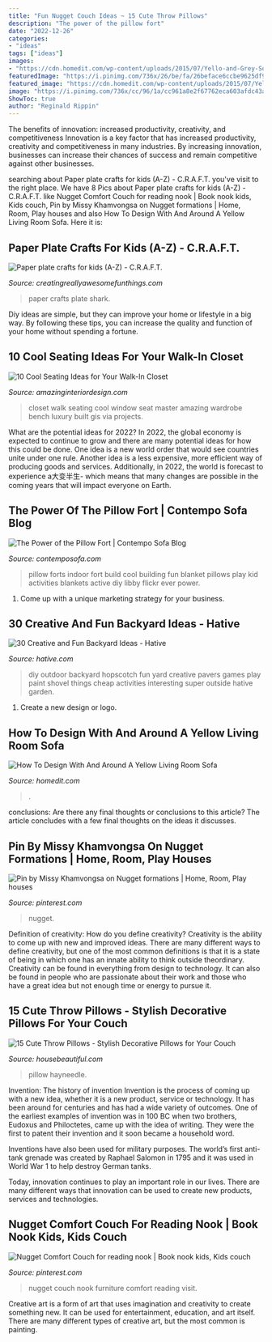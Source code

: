```yaml
---
title: "Fun Nugget Couch Ideas ~ 15 Cute Throw Pillows"
description: "The power of the pillow fort"
date: "2022-12-26"
categories:
- "ideas"
tags: ["ideas"]
images:
- "https://cdn.homedit.com/wp-content/uploads/2015/07/Yello-and-Grey-Sofa-with-Black-Wall.jpg"
featuredImage: "https://i.pinimg.com/736x/26/be/fa/26beface6ccbe9625df9d590278499d3.jpg"
featured_image: "https://cdn.homedit.com/wp-content/uploads/2015/07/Yello-and-Grey-Sofa-with-Black-Wall.jpg"
image: "https://i.pinimg.com/736x/cc/96/1a/cc961a8e2f67762eca603afdc43abf6a.jpg"
ShowToc: true
author: "Reginald Rippin"
---
```



The benefits of innovation: increased productivity, creativity, and competitiveness
Innovation is a key factor that has increased productivity, creativity and competitiveness in many industries. By increasing innovation, businesses can increase their chances of success and remain competitive against other businesses.

	

		
searching about Paper plate crafts for kids (A-Z) - C.R.A.F.T. you've visit to the right place. We have 8 Pics about Paper plate crafts for kids (A-Z) - C.R.A.F.T. like Nugget Comfort Couch for reading nook | Book nook kids, Kids couch, Pin by Missy Khamvongsa on Nugget formations | Home, Room, Play houses and also How To Design With And Around A Yellow Living Room Sofa. Here it is:
		
    
## Paper Plate Crafts For Kids (A-Z) - C.R.A.F.T.

<img loading=lazy src="http://1.bp.blogspot.com/-BdTR02o4zHg/TYEl2zj-l5I/AAAAAAAANx0/2pDVbMLAepU/s1600/IMG_7380.JPG" onerror="this.onerror=null;this.src='https://tse1.mm.bing.net/th?id=OIP.HnkwWO3yWzq-bvvMWTG3_QHaJ4&amp;pid=15.1';" alt="Paper plate crafts for kids (A-Z) - C.R.A.F.T.">

_Source: creatingreallyawesomefunthings.com_

>paper crafts plate shark. 

	

Diy ideas are simple, but they can improve your home or lifestyle in a big way. By following these tips, you can increase the quality and function of your home without spending a fortune.

    
## 10 Cool Seating Ideas For Your Walk-In Closet

<img loading=lazy src="http://www.amazinginteriordesign.com/wp-content/uploads/2016/05/10-cool-seating-ideas-walk-closet.jpg" onerror="this.onerror=null;this.src='https://tse4.mm.bing.net/th?id=OIP.c3VRgwzuiPdEUdZMPFgXGwHaLH&amp;pid=15.1';" alt="10 Cool Seating Ideas for Your Walk-In Closet">

_Source: amazinginteriordesign.com_

>closet walk seating cool window seat master amazing wardrobe bench luxury built gis via projects. 

	

What are the potential ideas for 2022?
In 2022, the global economy is expected to continue to grow and there are many potential ideas for how this could be done. One idea is a new world order that would see countries unite under one rule. Another idea is a less expensive, more efficient way of producing goods and services. Additionally, in 2022, the world is forecast to experience a大变半生- which means that many changes are possible in the coming years that will impact everyone on Earth.

    
## The Power Of The Pillow Fort | Contempo Sofa Blog

<img loading=lazy src="http://www.contemposofa.com/sofa-blog/wp-content/uploads/Libby-Rosof.jpg" onerror="this.onerror=null;this.src='https://tse3.mm.bing.net/th?id=OIP.-8kssFekK2Hj-PgUFSFQfgHaFj&amp;pid=15.1';" alt="The Power of the Pillow Fort | Contempo Sofa Blog">

_Source: contemposofa.com_

>pillow forts indoor fort build cool building fun blanket pillows play kid activities blankets active diy libby flickr ever power. 

	

1. Come up with a unique marketing strategy for your business.

    
## 30 Creative And Fun Backyard Ideas - Hative

<img loading=lazy src="https://hative.com/wp-content/uploads/2015/03/backyard-ideas/12-diy-back-yard-hopscotch.jpg" onerror="this.onerror=null;this.src='https://tse4.mm.bing.net/th?id=OIP.Dwv8-b6cxqWfO02nI7VaXQHaJ4&amp;pid=15.1';" alt="30 Creative and Fun Backyard Ideas - Hative">

_Source: hative.com_

>diy outdoor backyard hopscotch fun yard creative pavers games play paint shovel things cheap activities interesting super outside hative garden. 

	

1. Create a new design or logo.

    
## How To Design With And Around A Yellow Living Room Sofa

<img loading=lazy src="https://cdn.homedit.com/wp-content/uploads/2015/07/Yello-and-Grey-Sofa-with-Black-Wall.jpg" onerror="this.onerror=null;this.src='https://tse1.mm.bing.net/th?id=OIP.TcH0Z0UtzW1FyUx_R8DCVQHaKX&amp;pid=15.1';" alt="How To Design With And Around A Yellow Living Room Sofa">

_Source: homedit.com_

>. 

	

conclusions: Are there any final thoughts or conclusions to this article?
The article concludes with a few final thoughts on the ideas it discusses.

    
## Pin By Missy Khamvongsa On Nugget Formations | Home, Room, Play Houses

<img loading=lazy src="https://i.pinimg.com/736x/cc/96/1a/cc961a8e2f67762eca603afdc43abf6a.jpg" onerror="this.onerror=null;this.src='https://tse4.mm.bing.net/th?id=OIP.wNVe8QQs1ezqhnbi1rqHUAHaEK&amp;pid=15.1';" alt="Pin by Missy Khamvongsa on Nugget formations | Home, Room, Play houses">

_Source: pinterest.com_

>nugget. 

	

Definition of creativity: How do you define creativity?
Creativity is the ability to come up with new and improved ideas. There are many different ways to define creativity, but one of the most common definitions is that it is a state of being in which one has an innate ability to think outside theordinary. Creativity can be found in everything from design to technology. It can also be found in people who are passionate about their work and those who have a great idea but not enough time or energy to pursue it.

    
## 15 Cute Throw Pillows - Stylish Decorative Pillows For Your Couch

<img loading=lazy src="https://hips.hearstapps.com/hmg-prod.s3.amazonaws.com/images/c2217faf-cb0d-4082-9791-d2943999612b-2-ff67bd4baaaac8907cb079cfb107d24d-1580153707.jpeg?crop=1.00xw:1.00xh;0,0&amp;resize=640:*" onerror="this.onerror=null;this.src='https://tse4.mm.bing.net/th?id=OIP.mp2-zmnRtRkuIcmDmHABNQHaHa&amp;pid=15.1';" alt="15 Cute Throw Pillows - Stylish Decorative Pillows for Your Couch">

_Source: housebeautiful.com_

>pillow hayneedle. 

	

Invention: The history of invention
Invention is the process of coming up with a new idea, whether it is a new product, service or technology. It has been around for centuries and has had a wide variety of outcomes. 
One of the earliest examples of invention was in 100 BC when two brothers, Eudoxus and Philoctetes, came up with the idea of writing. They were the first to patent their invention and it soon became a household word. 

Inventions have also been used for military purposes. The world’s first anti-tank grenade was created by Raphael Salomon in 1795 and it was used in World War 1 to help destroy German tanks. 

Today, innovation continues to play an important role in our lives. There are many different ways that innovation can be used to create new products, services and technologies.

    
## Nugget Comfort Couch For Reading Nook | Book Nook Kids, Kids Couch

<img loading=lazy src="https://i.pinimg.com/736x/26/be/fa/26beface6ccbe9625df9d590278499d3.jpg" onerror="this.onerror=null;this.src='https://tse3.mm.bing.net/th?id=OIP.fI790sr5mOSWJ4wNct3HNwHaLG&amp;pid=15.1';" alt="Nugget Comfort Couch for reading nook | Book nook kids, Kids couch">

_Source: pinterest.com_

>nugget couch nook furniture comfort reading visit. 

	

Creative art is a form of art that uses imagination and creativity to create something new. It can be used for entertainment, education, and art itself. There are many different types of creative art, but the most common is painting.

